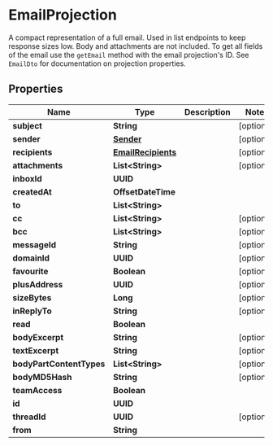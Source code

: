 

# EmailProjection

A compact representation of a full email. Used in list endpoints to keep response sizes low. Body and attachments are not included. To get all fields of the email use the `getEmail` method with the email projection's ID. See `EmailDto` for documentation on projection properties.

## Properties

| Name | Type | Description | Notes |
|------------ | ------------- | ------------- | -------------|
|**subject** | **String** |  |  [optional] |
|**sender** | [**Sender**](Sender) |  |  [optional] |
|**recipients** | [**EmailRecipients**](EmailRecipients) |  |  [optional] |
|**attachments** | **List&lt;String&gt;** |  |  [optional] |
|**inboxId** | **UUID** |  |  |
|**createdAt** | **OffsetDateTime** |  |  |
|**to** | **List&lt;String&gt;** |  |  |
|**cc** | **List&lt;String&gt;** |  |  [optional] |
|**bcc** | **List&lt;String&gt;** |  |  [optional] |
|**messageId** | **String** |  |  [optional] |
|**domainId** | **UUID** |  |  [optional] |
|**favourite** | **Boolean** |  |  [optional] |
|**plusAddress** | **UUID** |  |  [optional] |
|**sizeBytes** | **Long** |  |  [optional] |
|**inReplyTo** | **String** |  |  [optional] |
|**read** | **Boolean** |  |  |
|**bodyExcerpt** | **String** |  |  [optional] |
|**textExcerpt** | **String** |  |  [optional] |
|**bodyPartContentTypes** | **List&lt;String&gt;** |  |  [optional] |
|**bodyMD5Hash** | **String** |  |  [optional] |
|**teamAccess** | **Boolean** |  |  |
|**id** | **UUID** |  |  |
|**threadId** | **UUID** |  |  [optional] |
|**from** | **String** |  |  |



